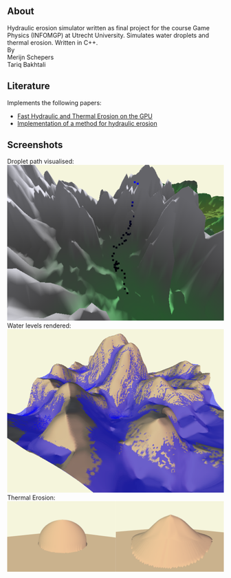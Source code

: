 ## About
Hydraulic erosion simulator written as final project for the course Game Physics (INFOMGP) at Utrecht University. Simulates water droplets and thermal erosion. Written in C++.</br>
By </br>
Merijn Schepers </br>
Tariq Bakhtali </br>

## Literature 
Implements the following papers:
- [Fast Hydraulic and Thermal Erosion on the GPU](https://citeseerx.ist.psu.edu/viewdoc/download?doi=10.1.1.450.6942&rep=rep1&type=pdf)
- [Implementation of a method for hydraulic erosion](https://www.firespark.de/resources/downloads/implementation%20of%20a%20methode%20for%20hydraulic%20erosion.pdf)

## Screenshots
Droplet path visualised:
![Droplets](/screenshots/droplets.png)
Water levels rendered:
![Droplets](/screenshots/water.png)
Thermal Erosion:
![Droplets](/screenshots/sand.png)

